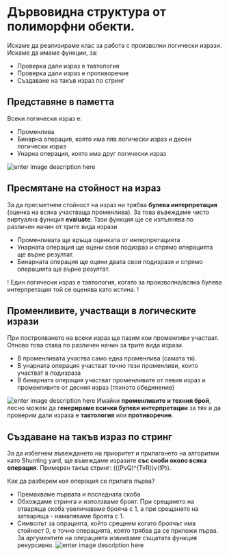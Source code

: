 # Дървовидна структура от полиморфни обекти.

Искаме да реализираме клас за работа с произволни логически изрази. Искаме да имаме функции, за:

 - Проверка дали израз е тавтология
 - Проверка дали израз е противоречие
 - Създаване на такъв израз по стринг


## Представяне в паметта
Всеки логически израз е:

 - Променлива
 - Бинарна операция, която има ляв логически израз и десен логически израз
 - Унарна операция, която има друг логически израз

![enter image description here](https://i.ibb.co/rcT4jb4/Untitled-Diagram-drawio-1.png)
## Пресмятане на стойност на израз
За да пресметнем стойност на израз ни трябва **булева интерпретация** (оценка на всяка участваща променлива).  За това въвеждаме чисто виртуална функция **evaluate**.
Тази функция ще се изпълнява по различен начин от трите вида изрази

 - Променливата ще връща оценката от интерпретацията
 - Унарната операция ще оцени своя подизраз и спрямо операцията ще върне резултат.
 - Бинарната операция ще оцени двата свои подизрази и спрямо операцията ще върне резултат.

! Един логически израз е тавтология, когато за произволна/всяка булева интерпретация той се оценява като истина. !

## Променливите, участващи в логическите изрази

При построяването на всеки израз ще пазим кои променливи участват. Отново това става по различен начин за трите вида изрази.

 - В променливата участва само една променлива (самата тя).
 - В унарната операция участват точно тези променливи, които участват в подизраза
 - В бинарната операция участват променливите от левия израз и променливите от десния израз (тяхното обединение)

![enter image description here](https://i.ibb.co/frMd5HL/Untitled-Diagram2-drawio-1.png)
Имайки **променливите и техния брой**, лесно можем да г**енерираме всички булеви интерпретации** за тях и да проверим дали израза е **тавтология** или **противоречие**.

## Създаване на такъв израз по стринг

За да избегнем въвеждането на приоритет и прилагането на алгоритми като Shunting yard, ще въвеждаме изразите **със скоби около всяка операция**.
Примерен такъв стринг: (((PvQ)^(TvR))v(!P)).

Как да разберем коя операция се прилага първа? 
- Премахваме първата и последната скоба
- Обхождаме стринга и използваме броят. При срещането на отваряща скоба увеличаваме брояча с 1, а при срещането на затваряща - намаляваме броята с 1.
- Символът за опрацията, който срещнем когато броячът има стойност 0, е точно операцията, която трябва да се приложи първа. За аргументите на операцията извикваме същатата функция рекурсивно.
![enter image description here](https://i.ibb.co/xFrVxsG/Untitled-Diagram2-drawio-2-1.png)

```
